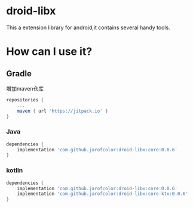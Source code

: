 # droid-libx

This a extension library for android,it contains several handy tools.

# How can I use it?

## Gradle

增加maven仓库
``` gradle
repositories {
	...
	maven { url 'https://jitpack.io' }
}
```

### Java

``` gradle
dependencies {
    implementation 'com.github.jarofcolor:droid-libx:core:0.0.6'
}
```

### kotlin

``` gradle
dependencies {
    implementation 'com.github.jarofcolor:droid-libx:core:0.0.6'
    implementation 'com.github.jarofcolor:droid-libx:core-ktx:0.0.6'
}
```